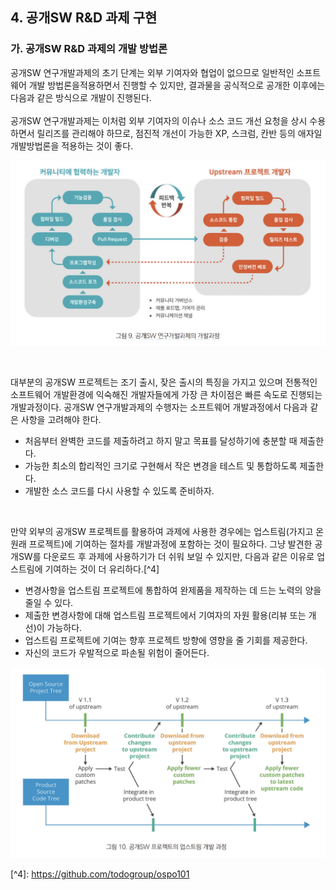 ## 4. 공개SW R&D 과제 구현
### 가. 공개SW R&D 과제의 개발 방법론
공개SW 연구개발과제의 초기 단계는 외부 기여자와 협업이 없으므로 일반적인 소프트웨어 개발 방법론을적용하면서 진행할 수 있지만, 결과물을 공식적으로 공개한 이후에는 다음과 같은 방식으로 개발이 진행된다.<br>
<br>
공개SW 연구개발과제는 이처럼 외부 기여자의 이슈나 소스 코드 개선 요청을 상시 수용하면서 릴리즈를 관리해야 하므로, 점진적 개선이 가능한 XP, 스크럼, 칸반 등의 애자일 개발방법론을 적용하는 것이 좋다.

<p align="center"><img src="/assets/part2/image9.png" alt="그림 9. 공개SW 연구개발과제의 개발과정" title="그림 9. 공개SW 연구개발과제의 개발과정"></p>

<br>

대부분의 공개SW 프로젝트는 조기 출시, 잦은 출시의 특징을 가지고 있으며 전통적인 소프트웨어 개발환경에 익숙해진 개발자들에게 가장 큰 차이점은 빠른 속도로 진행되는 개발과정이다. 공개SW 연구개발과제의 수행자는 소프트웨어 개발과정에서 다음과 같은 사항을 고려해야 한다.

- 처음부터 완벽한 코드를 제출하려고 하지 말고 목표를 달성하기에 충분할 때 제출한다.
- 가능한 최소의 합리적인 크기로 구현해서 작은 변경을 테스트 및 통합하도록 제출한다.
- 개발한 소스 코드를 다시 사용할 수 있도록 준비하자.<br>
<br>

만약 외부의 공개SW 프로젝트를 활용하여 과제에 사용한 경우에는 업스트림(가지고 온 원래 프로젝트)에 기여하는 절차를 개발과정에 포함하는 것이 필요하다. 그냥 발견한 공개SW를 다운로드 후 과제에 사용하기가 더 쉬워 보일
수 있지만, 다음과 같은 이유로 업스트림에 기여하는 것이 더 유리하다.[^4]

- 변경사항을 업스트림 프로젝트에 통합하여 완제품을 제작하는 데 드는 노력의 양을 줄일 수 있다.
- 제출한 변경사항에 대해 업스트림 프로젝트에서 기여자의 자원 활용(리뷰 또는 개선)이 가능하다.
- 업스트림 프로젝트에 기여는 향후 프로젝트 방향에 영향을 줄 기회를 제공한다.
- 자신의 코드가 우발적으로 파손될 위험이 줄어든다.

<p align="center"><img src="/assets/part2/image10.png" alt="그림 10. 공개SW 프로젝트의 업스트림 개발 과정" title="그림 10. 공개SW 프로젝트의 업스트림 개발 과정"></p>

\[^4]: https://github.com/todogroup/ospo101